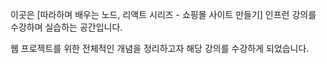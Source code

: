 이곳은 [따라하며 배우는 노드, 리액트 시리즈 - 쇼핑몰 사이트 만들기] 인프런 강의를 수강하며 실습하는 공간입니다.

웹 프로젝트를 위한 전체적인 개념을 정리하고자 해당 강의를 수강하게 되었습니다.
